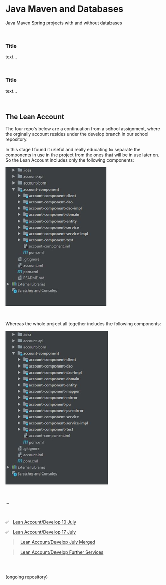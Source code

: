 # Java Maven and Databases

Java Maven Spring projects with and without databases

<br>

### Title

text...

<br>

### Title

text...

<br>

## The Lean Account

The four repo's below are a continuation from a school assignment, where the orginally account resides under the develop branch in our school repository.

In this stage I found it useful and really educating to separate the components in use in the project from the ones that will be in use later on. So the Lean Account includes only the following components: 

![the components in the lean account](/images/components_lean_acc.jpg)

<br>

Whereas the whole project all together includes the following components:

![the components all together](/images/components_alltogether.jpg)  

<br>

...
 

<br>

✅ &nbsp; [Lean Account/Develop 10 July](https://github.com/evajavadev/Lean_AccountDevelop10July)

✅ &nbsp; [Lean Account/Develop 17 July](https://github.com/evajavadev/Lean_AccountDevelop17July)

> &nbsp; [Lean Account/Develop July Merged](https://github.com/evajavadev/Lean_AccountDevelopJulyMerged) 

> &nbsp; [Lean Account/Develop Further Services](https://github.com/evajavadev/Lean_AccountDevelopFurtherServices) 

<br>
<br>

(ongoing repository)
